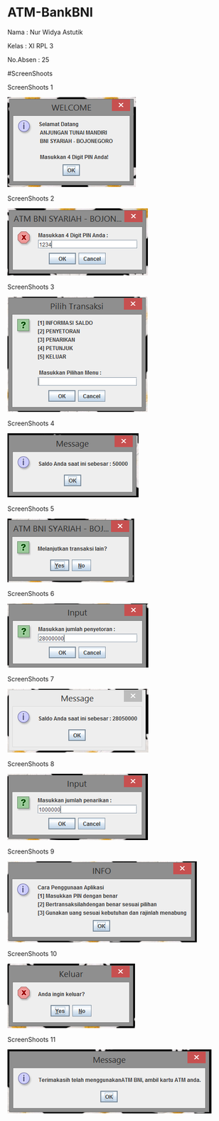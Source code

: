 # ATM-BankBNI

Nama  : Nur Widya Astutik

Kelas   :  XI RPL 3

No.Absen  : 25

#ScreenShoots 

ScreenShoots 1

<img src="https://github.com/nurwid28/ATM-BankBNI/blob/master/bank1.PNG">

ScreenShoots 2

<img src="https://github.com/nurwid28/ATM-BankBNI/blob/master/bank2.PNG">

ScreenShoots 3

<img src="https://github.com/nurwid28/ATM-BankBNI/blob/master/bank3.PNG">

ScreenShoots 4

<img src="https://github.com/nurwid28/ATM-BankBNI/blob/master/bank4.PNG">

ScreenShoots 5

<img src="https://github.com/nurwid28/ATM-BankBNI/blob/master/bank5.PNG">

ScreenShoots 6

<img src="https://github.com/nurwid28/ATM-BankBNI/blob/master/bank6.PNG">

ScreenShoots 7

<img src="https://github.com/nurwid28/ATM-BankBNI/blob/master/bank7.PNG">

ScreenShoots 8

<img src="https://github.com/nurwid28/ATM-BankBNI/blob/master/bank8.PNG">

ScreenShoots 9

<img src="https://github.com/nurwid28/ATM-BankBNI/blob/master/bank9.PNG">

ScreenShoots 10

<img src="https://github.com/nurwid28/ATM-BankBNI/blob/master/bank10.PNG">

ScreenShoots 11

<img src="https://github.com/nurwid28/ATM-BankBNI/blob/master/bank11.PNG">
